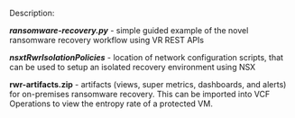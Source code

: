
Description:

_**ransomware-recovery.py**_ - simple guided example of the novel ransomware recovery workflow using VR REST APIs

_**nsxtRwrIsolationPolicies**_ - location of network configuration scripts, that can be used to setup an isolated recovery environment using NSX

**rwr-artifacts.zip**  -  artifacts (views, super metrics, dashboards, and alerts) for on-premises ransomware recovery. This can be imported into VCF Operations to view the entropy rate of a protected VM.
